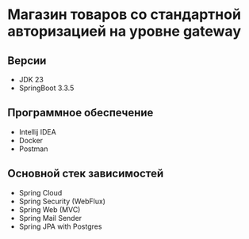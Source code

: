 # Магазин товаров со стандартной авторизацией на уровне gateway

##  Версии
* JDK 23
* SpringBoot 3.3.5

## Программное обеспечение
* Intellij IDEA
* Docker
* Postman

## Основной стек зависимостей
* Spring Cloud
* Spring Security (WebFlux)
* Spring Web (MVC)
* Spring Mail Sender
* Spring JPA with Postgres
